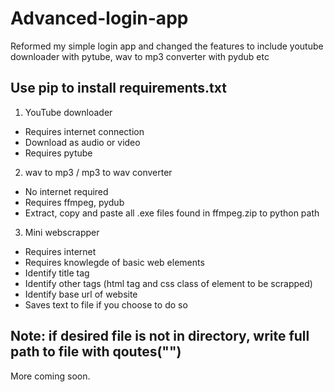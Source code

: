# Advanced-login-app
Reformed my simple login app and changed the features to include youtube downloader with pytube, wav to mp3 converter with pydub etc

## Use pip to install requirements.txt

1. YouTube downloader
  * Requires internet connection 
  * Download as audio or video
  * Requires pytube
 
2. wav to mp3 / mp3 to wav converter 
  * No internet required 
  * Requires ffmpeg, pydub
  * Extract, copy and paste all .exe files found in ffmpeg.zip to python path 
  
3. Mini webscrapper 
 * Requires internet 
 * Requires knowlegde of basic web elements 
 * Identify title tag
 * Identify other tags (html tag and css class of element to be scrapped)
 * Identify base url of website
 * Saves text to file if you choose to do so 
 
## Note: if desired file is not in directory, write full path to file with qoutes("")
More coming soon. 
